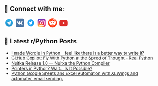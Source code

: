 ## 🔎 Connect with me:
[<img src="https://github.com/bullbesh/bullbesh/blob/main/images/Telegram.png" width="32" height="32" />](https://t.me/bullbesh)
[<img src="https://github.com/bullbesh/bullbesh/blob/main/images/VK.png" width="32" height="32" />](https://vk.com/bullbesh)
[<img src="https://github.com/bullbesh/bullbesh/blob/main/images/Twitter.png" width="32" height="32" />](https://twitter.com/bullbesh1)
[<img src="https://github.com/bullbesh/bullbesh/blob/main/images/Instagram.png" width="32" height="32" />](https://www.instagram.com/bullbesh)
[<img src="https://github.com/bullbesh/bullbesh/blob/main/images/Reddit.png" width="32" height="32" />](https://www.reddit.com/user/bullbesh)
[<img src="https://github.com/bullbesh/bullbesh/blob/main/images/YouTube.png" width="32" height="32" />](https://www.youtube.com/channel/UCtfjRs6uzgq5mfm8S06WTcg)

## 📕 Latest r/Python Posts
<!-- BLOG-POST-LIST:START -->
- [I made Wordle in Python. I feel like there is a better way to write it?](https://www.reddit.com/r/Python/comments/wq55cn/i_made_wordle_in_python_i_feel_like_there_is_a/)
- [GitHub Copilot: Fly With Python at the Speed of Thought – Real Python](https://www.reddit.com/r/Python/comments/wq42f1/github_copilot_fly_with_python_at_the_speed_of/)
- [Nuitka Release 1.0 — Nuitka the Python Compiler](https://www.reddit.com/r/Python/comments/wq3l8a/nuitka_release_10_nuitka_the_python_compiler/)
- [Pointers in Python? Wait… Is It Possible?](https://www.reddit.com/r/Python/comments/wpz5kv/pointers_in_python_wait_is_it_possible/)
- [Python Google Sheets and Excel Automation with XLWings and automated email sending.](https://www.reddit.com/r/Python/comments/wpxou2/python_google_sheets_and_excel_automation_with/)
<!-- BLOG-POST-LIST:END -->
